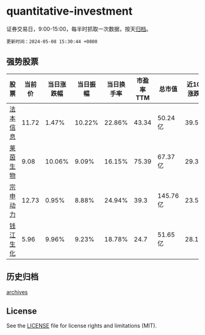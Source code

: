 # quantitative-investment

证券交易日，9:00-15:00，每半时抓取一次数据，按天[归档](archives)。

`更新时间：2024-05-08 15:30:44 +0800`

## 强势股票

|股票|当前价|当日涨跌幅|当日振幅|当日换手率|市盈率TTM|总市值|近10日涨跌幅|
|----|----|----|----|----|----|----|----|
|[法本信息](https://xueqiu.com/S/SZ300925)|11.72|1.47%|10.22%|22.86%|43.34|50.24亿|39.52%|
|[莱茵生物](https://xueqiu.com/S/SZ002166)|9.08|10.06%|9.09%|16.15%|75.39|67.37亿|29.34%|
|[宗申动力](https://xueqiu.com/S/SZ001696)|12.73|0.95%|8.88%|24.94%|39.3|145.76亿|23.59%|
|[钱江生化](https://xueqiu.com/S/SH600796)|5.96|9.96%|9.23%|18.78%|24.7|51.65亿|28.17%|

## 历史归档

[archives](archives)

## License

See the [LICENSE](LICENSE) file for license rights and limitations (MIT).